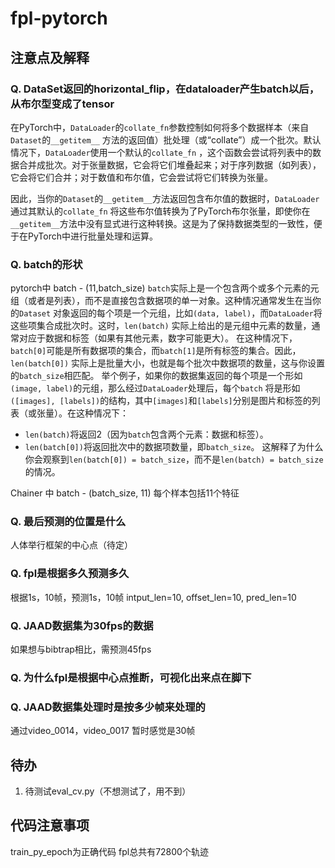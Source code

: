 # fpl-pytorch

## 注意点及解释

### Q. DataSet返回的horizontal_flip，在dataloader产生batch以后，从布尔型变成了tensor

在PyTorch中，`DataLoader`的`collate_fn`参数控制如何将多个数据样本（来自`Dataset`的`__getitem__`
方法的返回值）批处理（或“collate”）成一个批次。默认情况下，`DataLoader`使用一个默认的`collate_fn`
，这个函数会尝试将列表中的数据合并成批次。对于张量数据，它会将它们堆叠起来；对于序列数据（如列表），它会将它们合并；对于数值和布尔值，它会尝试将它们转换为张量。

因此，当你的`Dataset`的`__getitem__`方法返回包含布尔值的数据时，`DataLoader`通过其默认的`collate_fn`
将这些布尔值转换为了PyTorch布尔张量，即使你在`__getitem__`方法中没有显式进行这种转换。这是为了保持数据类型的一致性，便于在PyTorch中进行批量处理和运算。

### Q. batch的形状

pytorch中
batch - (11,batch_size)
`batch`实际上是一个包含两个或多个元素的元组（或者是列表），而不是直接包含数据项的单一对象。这种情况通常发生在当你的`Dataset`
对象返回的每个项是一个元组，比如`(data, label)`，而`DataLoader`将这些项集合成批次时。这时，`len(batch)`
实际上给出的是元组中元素的数量，通常对应于数据和标签（如果有其他元素，数字可能更大）。
在这种情况下，`batch[0]`可能是所有数据项的集合，而`batch[1]`是所有标签的集合。因此，`len(batch[0])`
实际上是批量大小，也就是每个批次中数据项的数量，这与你设置的`batch_size`相匹配。
举个例子，如果你的数据集返回的每个项是一个形如`(image, label)`的元组，那么经过`DataLoader`处理后，每个`batch`
将是形如`([images], [labels])`的结构，其中`[images]`和`[labels]`分别是图片和标签的列表（或张量）。在这种情况下：

- `len(batch)`将返回2（因为`batch`包含两个元素：数据和标签）。
- `len(batch[0])`将返回批次中的数据项数量，即`batch_size`。
  这解释了为什么你会观察到`len(batch[0]) = batch_size`，而不是`len(batch) = batch_size`的情况。

Chainer 中
batch - (batch_size, 11) 每个样本包括11个特征

### Q. 最后预测的位置是什么

人体举行框架的中心点（待定）

### Q. fpl是根据多久预测多久

根据1s，10帧，预测1s，10帧
intput_len=10, offset_len=10, pred_len=10

### Q. JAAD数据集为30fps的数据

如果想与bibtrap相比，需预测45fps

### Q. 为什么fpl是根据中心点推断，可视化出来点在脚下

### Q. JAAD数据集处理时是按多少帧来处理的

通过video_0014，video_0017 暂时感觉是30帧

## 待办

1. 待测试eval_cv.py（不想测试了，用不到）

## 代码注意事项

train_py_epoch为正确代码
fpl总共有72800个轨迹

